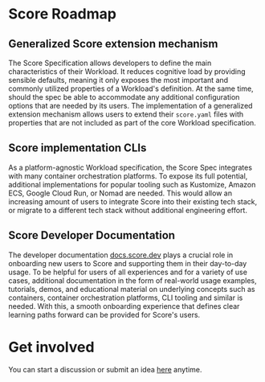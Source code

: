 # Score Roadmap

## Generalized Score extension mechanism

The Score Specification allows developers to define the main characteristics of their Workload. It reduces cognitive load by providing sensible defaults, meaning it only exposes the most important and commonly utilized properties of a Workload's definition. At the same time, should the spec be able to accommodate any additional configuration options that are needed by its users.
The implementation of a generalized extension mechanism allows users to extend their `score.yaml` files with properties that are not included as part of the core Workload specification.

## Score implementation CLIs

As a platform-agnostic Workload specification, the Score Spec integrates with many container orchestration platforms. To expose its full potential, additional implementations for popular tooling such as Kustomize, Amazon ECS, Google Cloud Run, or Nomad are needed.
This would allow an increasing amount of users to integrate Score into their existing tech stack, or migrate to a different tech stack without additional engineering effort.

## Score Developer Documentation

The developer documentation [docs.score.dev](https://docs.score.dev/docs/) plays a crucial role in onboarding new users to Score and supporting them in their day-to-day usage.
To be helpful for users of all experiences and for a variety of use cases, additional documentation in the form of real-world usage examples, tutorials, demos, and educational material on underlying concepts such as containers, container orchestration platforms, CLI tooling and similar is needed.
With this, a smooth onboarding experience that defines clear learning paths forward can be provided for Score's users.

# Get involved

You can start a discussion or submit an idea [here](https://github.com/score-spec/spec/issues/new) anytime.
